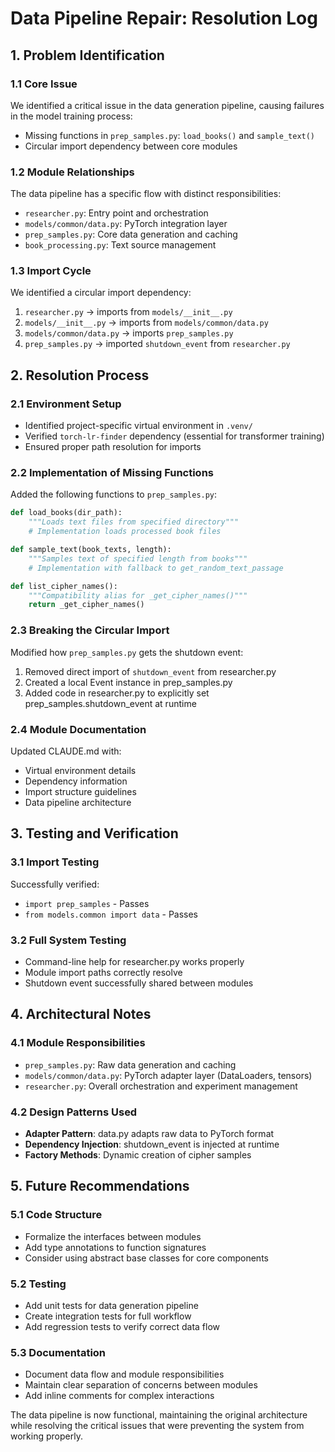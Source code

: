 # Data Pipeline Repair: Resolution Log

## 1. Problem Identification

### 1.1 Core Issue
We identified a critical issue in the data generation pipeline, causing failures in the model training process:
- Missing functions in `prep_samples.py`: `load_books()` and `sample_text()`
- Circular import dependency between core modules

### 1.2 Module Relationships
The data pipeline has a specific flow with distinct responsibilities:
- `researcher.py`: Entry point and orchestration
- `models/common/data.py`: PyTorch integration layer
- `prep_samples.py`: Core data generation and caching
- `book_processing.py`: Text source management

### 1.3 Import Cycle
We identified a circular import dependency:
1. `researcher.py` → imports from `models/__init__.py`
2. `models/__init__.py` → imports from `models/common/data.py`
3. `models/common/data.py` → imports `prep_samples.py`
4. `prep_samples.py` → imported `shutdown_event` from `researcher.py`

## 2. Resolution Process

### 2.1 Environment Setup
- Identified project-specific virtual environment in `.venv/`
- Verified `torch-lr-finder` dependency (essential for transformer training)
- Ensured proper path resolution for imports

### 2.2 Implementation of Missing Functions
Added the following functions to `prep_samples.py`:
```python
def load_books(dir_path):
    """Loads text files from specified directory"""
    # Implementation loads processed book files

def sample_text(book_texts, length):
    """Samples text of specified length from books"""
    # Implementation with fallback to get_random_text_passage

def list_cipher_names():
    """Compatibility alias for _get_cipher_names()"""
    return _get_cipher_names()
```

### 2.3 Breaking the Circular Import
Modified how `prep_samples.py` gets the shutdown event:
1. Removed direct import of `shutdown_event` from researcher.py
2. Created a local Event instance in prep_samples.py
3. Added code in researcher.py to explicitly set prep_samples.shutdown_event at runtime

### 2.4 Module Documentation
Updated CLAUDE.md with:
- Virtual environment details
- Dependency information
- Import structure guidelines
- Data pipeline architecture

## 3. Testing and Verification

### 3.1 Import Testing
Successfully verified:
- `import prep_samples` - Passes
- `from models.common import data` - Passes

### 3.2 Full System Testing
- Command-line help for researcher.py works properly
- Module import paths correctly resolve
- Shutdown event successfully shared between modules

## 4. Architectural Notes

### 4.1 Module Responsibilities
- `prep_samples.py`: Raw data generation and caching
- `models/common/data.py`: PyTorch adapter layer (DataLoaders, tensors)
- `researcher.py`: Overall orchestration and experiment management

### 4.2 Design Patterns Used
- **Adapter Pattern**: data.py adapts raw data to PyTorch format
- **Dependency Injection**: shutdown_event is injected at runtime
- **Factory Methods**: Dynamic creation of cipher samples

## 5. Future Recommendations

### 5.1 Code Structure
- Formalize the interfaces between modules
- Add type annotations to function signatures
- Consider using abstract base classes for core components

### 5.2 Testing
- Add unit tests for data generation pipeline
- Create integration tests for full workflow
- Add regression tests to verify correct data flow

### 5.3 Documentation
- Document data flow and module responsibilities
- Maintain clear separation of concerns between modules
- Add inline comments for complex interactions

The data pipeline is now functional, maintaining the original architecture while resolving the critical issues that were preventing the system from working properly.